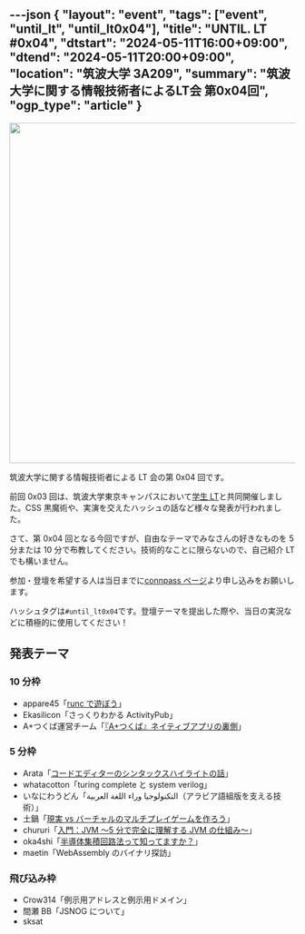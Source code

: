 ---json
{
    "layout": "event",
    "tags": ["event", "until_lt", "until_lt0x04"],
    "title": "UNTIL. LT #0x04",
    "dtstart": "2024-05-11T16:00+09:00",
    "dtend": "2024-05-11T20:00+09:00",
    "location": "筑波大学 3A209",
    "summary": "筑波大学に関する情報技術者によるLT会 第0x04回",
    "ogp_type": "article"
}
---

<img src="/assets/img/until_lt_poster_4th.webp" height=600>

筑波大学に関する情報技術者による LT 会の第 0x04 回です。

前回 0x03 回は、筑波大学東京キャンパスにおいて[学生 LT](https://student-lt.tech/)と共同開催しました。CSS 黒魔術や、実演を交えたハッシュの話など様々な発表が行われました。

さて、第 0x04 回となる今回ですが、自由なテーマでみなさんの好きなものを 5 分または 10 分で布教してください。技術的なことに限らないので、自己紹介 LT でも構いません。

参加・登壇を希望する人は当日までに[connpass ページ](https://until-tsukuba.connpass.com/event/309828/)より申し込みをお願いします。

ハッシュタグは`#until_lt0x04`です。登壇テーマを提出した際や、当日の実況などに積極的に使用してください！

## 発表テーマ

### 10 分枠

- appare45「[runc で遊ぼう](https://docs.google.com/presentation/d/e/2PACX-1vQbvGAjZX-NrWkAmfnrFjrVo29sQVckNT5C-P2DsVIUzrM9ZDLFm2AsNsh7zcItC8BOr_5mL95VsH6t/pub?start=false&loop=false&delayms=3000&slide=id.g2da8dc0f71f_0_0)」
- Ekasilicon「さっくりわかる ActivityPub」
- A+つくば運営チーム「[『A+つくば』ネイティブアプリの裏側](https://speakerdeck.com/halfblue/a-plus-tukuba-neiteibuapurinoli-ce-until-lt-number-0x04)」

### 5 分枠

- Arata「[コードエディターのシンタックスハイライトの話](https://speakerdeck.com/arata_nvm/kodoedeitanosintatukusuhairaitonohua)」
- whatacotton「turing complete と system verilog」
- いなにわうどん「التكنولوجيا وراء اللغة العربية（アラビア語組版を支える技術）」
- 土鍋「[現実 vs バーチャルのマルチプレイゲームを作ろう](https://speakerdeck.com/donabe3/xian-shi-vs-batiyarunomarutipureigemuwozuo-rou)」
- chururi「[入門：JVM 〜5 分で完全に理解する JVM の仕組み〜](https://speakerdeck.com/chururi/ru-men-jvm-5-fen-dewan-quan-nili-jie-suru-jvm-noshi-zu-mi)」
- oka4shi「[半導体集積回路法って知ってますか？](https://slides.com/oka4shi/until-lt-0x04_oka4shi)」
- maetin「WebAssembly のバイナリ探訪」

### 飛び込み枠

- Crow314「例示用アドレスと例示用ドメイン」
- 間瀬 BB「JSNOG について」
- sksat
